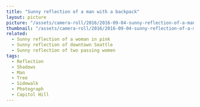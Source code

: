 ```yaml
---
title: "Sunny reflection of a man with a backpack"
layout: picture
picture: "/assets/camera-roll/2016/2016-09-04-sunny-reflection-of-a-man-with-a-backpack/20160904_193024261_iOS.jpg"
thumbnail: "/assets/camera-roll/2016/2016-09-04-sunny-reflection-of-a-man-with-a-backpack/20160904_193024261_iOS-thumbnail.jpg"
related:
  - Sunny reflection of a woman in pink
  - Sunny reflection of downtown Seattle
  - Sunny reflection of two passing women
tags:
  - Reflection
  - Shadows
  - Man
  - Tree
  - Sidewalk
  - Photograph
  - Capitol Hill
---
```

